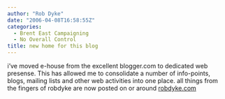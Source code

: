 ```yaml
---
author: "Rob Dyke"
date: "2006-04-08T16:58:55Z"
categories:
  - Brent East Campaigning
  - No Overall Control
title: new home for this blog
---
```

i’ve moved e-house from the excellent blogger.com to dedicated web presense. This has allowed me to consolidate a number of info-points, blogs, mailing lists and other web activities into one place. all things from the fingers of robdyke are now posted on or around [robdyke.com](http://www.robdyke.com)
